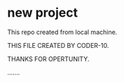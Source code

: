 # new project

This repo created from local machine.

THIS FILE CREATED BY CODER-10.

THANKS FOR OPERTUNITY.

.......
